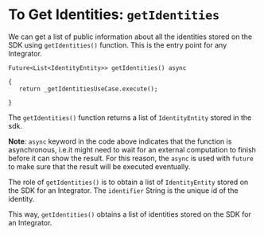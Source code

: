  # To Get Identities: `getIdentities`
 
We can get a list of public information about all the identities stored on the SDK using `getIdentities()` function. This is the entry point for any Integrator.
 
```
Future<List<IdentityEntity>> getIdentities() async
 
{
   return _getIdentitiesUseCase.execute();
 
}
```
The `getIdentities()` function returns a list of `IdentityEntity` stored in the sdk.
 
**Note**: `async` keyword in the code above indicates that the function is asynchronous, i.e.it might need to wait for an external computation to finish before it can show the result. For this reason, the `async` is used with `future` to make sure that the result will be executed eventually. 
 
The role of `getIdentities()` is to obtain a list of `IdentityEntity` stored on the SDK for an Integrator. The `identifier` String is the unique id of the identity.
 
This way, `getIdentities()` obtains a list of identities stored on the SDK for an Integrator.


